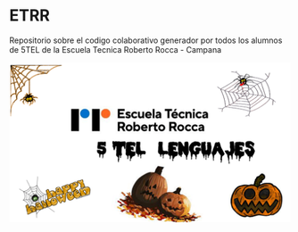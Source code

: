 # ETRR
 
Repositorio sobre el codigo colaborativo generador por todos los alumnos de 5TEL de la Escuela Tecnica Roberto Rocca - Campana

![alt text](https://github.com/GitHubETRR/ETRR_HALOWEEN/blob/main/Haloween.png)
